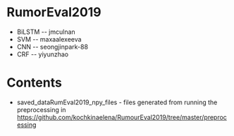 # RumorEval2019
* BiLSTM -- jmculnan
* SVM -- maxaalexeeva
* CNN -- seongjinpark-88
* CRF -- yiyunzhao

# Contents

* saved_dataRumEval2019_npy_files - files generated from running the preprocessing in https://github.com/kochkinaelena/RumourEval2019/tree/master/preprocessing


